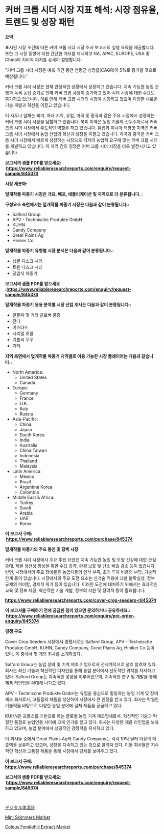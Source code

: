 <p><h1>커버 크롭 시더 시장 지표 해석: 시장 점유율, 트렌드 및 성장 패턴</h1></p><p><strong>요약</strong></p>
<p><p>표시된 시장 조건에 따른 커버 크롭 시더 시장 조사 보고서의 실행 요약을 제공합니다. 또한 그 시장 동향에 대한 간단한 개요를 제시하고 NA, APAC, EUROPE, USA 및 China의 지리적 퍼지를 상세히 설명합니다.</p><p>"커버 크롭 시더 시장은 예측 기간 동안 연평균 성장률(CAGR)이 5%로 증가할 것으로 예상됩니다."</p><p>커버 크롭 시더 시장은 현재 안정적인 상황에서 성장하고 있습니다. 지속 가능한 농업 관행과 녹색 농업 증가로 인해 커버 크롭 사용이 증가하고 있어 시더 시장에 대한 수요도 증가하고 있습니다. 이로 인해 커버 크롭 시더의 시장이 성장하고 있으며 다양한 새로운 기술 개발과 혁신을 이끌고 있습니다.</p><p>이 시도나 업체는 북미, 아태 지역, 유럽, 미국 및 중국과 같은 주요 시장에서 성장하는 커버 크롭 시더 시장을 탐험하고 있습니다. 북미 지역은 농업 기술의 선두주자로서 커버 크롭 시더 시장에서 주도적인 역할을 하고 있습니다. 유럽과 아시아 태평양 지역은 커버 크롭 시더 시장에서 농업 산업의 혁신과 성장을 이끌고 있습니다. 미국과 중국은 커버 크롭 시더 시장에서 빠르게 성장하는 시장으로 각자의 농업적 요구에 맞는 커버 크롭 시더를 개발하고 있습니다. 이 지역 간의 경쟁은 커버 크롭 시더 시장을 더욱 발전시키고 있습니다.</p></p>
<p><strong>보고서의 샘플 PDF를 받으세요: &nbsp;<a href="https://www.reliableresearchreports.com/enquiry/request-sample/845374">https://www.reliableresearchreports.com/enquiry/request-sample/845374</a></strong></p>
<p><strong>시장 세분화:</strong></p>
<p><strong> 덮개작물 파종기 시장은 개요, 배포, 애플리케이션 및 지역으로 더 분류됩니다. :</strong></p>
<p><strong>구성요소 측면에서는 덮개작물 파종기 시장은 다음과 같이 분류됩니다.:</strong></p>
<p><ul><li>Salford Group</li><li>APV - Technische Produkte GmbH</li><li>KUHN</li><li>Gandy Company</li><li>Great Plains Ag</li><li>Hiniker Co</li></ul></p>
<p><strong> 덮개작물 파종기 유형별 시장 분석은 다음과 같이 분류됩니다.:</strong></p>
<p><ul><li>싱글 디스크 시더</li><li>트윈 디스크 시더</li><li>공압식 파종기</li></ul></p>
<p><strong>보고서의 샘플 PDF를 받으세요 :<a href="https://www.reliableresearchreports.com/enquiry/request-sample/845374">https://www.reliableresearchreports.com/enquiry/request-sample/845374</a></strong></p>
<p><strong> 덮개작물 파종기 응용 분야별 시장 산업 조사는 다음과 같이 분류됩니다.:</strong></p>
<p><ul><li>알팔파 및 기타 클로버 품종</li><li>잔디</li><li>머스타드</li><li>시리얼 호밀</li><li>기름씨 무우</li><li>기타</li></ul></p>
<p><strong>지역 측면에서 덮개작물 파종기 지역별로 이용 가능한 시장 플레이어는 다음과 같습니다.:</strong></p>
<p><ul>
    <li>
        North America:
        <ul>
            <li>United States</li>
            <li>Canada</li>
        </ul>
    </li>
    <li>
        Europe:
        <ul>
            <li>Germany</li>
            <li>France</li>
            <li>U.K.</li>
            <li>Italy</li>
            <li>Russia</li>
        </ul>
    </li>
    <li>
        Asia-Pacific:
        <ul>
            <li>China</li>
            <li>Japan</li>
            <li>South Korea</li>
            <li>India</li>
            <li>Australia</li>
            <li>China Taiwan</li>
            <li>Indonesia</li>
            <li>Thailand</li>
            <li>Malaysia</li>
        </ul>
    </li>
    <li>
        Latin America:
        <ul>
            <li>Mexico</li>
            <li>Brazil</li>
            <li>Argentina Korea</li>
            <li>Colombia</li>
        </ul>
    </li>
    <li>
        Middle East & Africa:
        <ul>
            <li>Turkey</li>
            <li>Saudi</li>
            <li>Arabia</li>
            <li>UAE</li>
            <li>Korea</li>
        </ul>
    </li>
    </ul></p>
<p><strong>이 보고서 구매: &nbsp;<a href="https://www.reliableresearchreports.com/purchase/845374">https://www.reliableresearchreports.com/purchase/845374</a></strong></p>
<p><strong>덮개작물 파종기의 주요 동인 및 장벽 시장</strong></p>
<p><p>커버 크롭 시더 시장에서 주요 추진 요인은 지속 가능한 농업 및 토양 건강에 대한 관심 증대, 작물 생산성 향상을 위한 수요 증가, 환경 보호 및 탄소 배출 감소 등이 있습니다. 반면, 시장에서의 주요 장애물은 농업자들의 인식 부족, 초기 투자 비용의 부담, 기술적 한계 등이 있습니다. 시장에서의 주요 도전 요소는 신기술 적용에 대한 불확실성, 정부 규제의 미비함, 경제적 위기 등이 있습니다. 이러한 도전에 대처하기 위해서는 효과적인 교육 및 정보 제공, 혁신적인 기술 개발, 정부의 지원 및 장려책 등이 필요합니다.</p></p>
<p><strong><a href="https://www.reliableresearchreports.com/cover-crop-seeders-r845374">https://www.reliableresearchreports.com/cover-crop-seeders-r845374</a></strong></p>
<p><strong>이 보고서를 구매하기 전에 궁금한 점이 있으면 문의하거나 공유하세요.: &nbsp;<a href="https://www.reliableresearchreports.com/enquiry/pre-order-enquiry/845374">https://www.reliableresearchreports.com/enquiry/pre-order-enquiry/845374</a></strong></p>
<p><strong>경쟁 구도</strong></p>
<p><p>Cover Crop Seeders 시장에서 경쟁사로는 Salford Group, APV - Technische Produkte GmbH, KUHN, Gandy Company, Great Plains Ag, Hiniker Co 등이 있다. 이 중에서 몇 개의 회사를 소개하겠다.</p><p>Salford Group는 농업 장비 및 기계 제조 기업으로서 전세계적으로 널리 알려져 있다. 회사는 최신 기술과 혁신적인 디자인을 통해 농업 분야에서 선도적인 위치를 차지하고 있다. Salford Group는 지속적인 성장을 이루어왔으며, 지속적인 연구 및 개발을 통해 제품 라인업을 확대해 나가고 있다.</p><p>APV - Technische Produkte GmbH는 유럽을 중심으로 활동하는 농업 기계 및 장비 제조 회사로서, 고품질의 제품을 생산하여 시장에서 큰 인정을 받고 있다. 회사는 탁월한 기술력을 바탕으로 다양한 농업 분야에 걸쳐 제품을 공급하고 있다.</p><p>KUHN은 프랑스를 기반으로 하는 글로벌 농업 기계 제조업체로서, 혁신적인 기술과 탁월한 품질로 농업인들 사이에 크게 인기를 끌고 있다. 회사는 다양한 제품 라인업을 보유하고 있으며, 농업 분야에서 성공적인 경쟁력을 유지하고 있다.</p><p>이 회사들 중에서 Great Plains Ag와 Gandy Company는 각각 10억 달러 이상의 매출액을 보유하고 있으며, 성장을 지속하고 있는 것으로 알려져 있다. 이들 회사들은 지속적인 혁신과 고품질 제품을 통해 시장에서 강세를 보여주고 있다.</p></p>
<p><strong>이 보고서 구매: &nbsp; <a href="https://www.reliableresearchreports.com/purchase/845374">https://www.reliableresearchreports.com/purchase/845374</a></strong></p>
<p><strong>보고서의 샘플 PDF를 받으세요: &nbsp;<a href="https://www.reliableresearchreports.com/enquiry/request-sample/845374">https://www.reliableresearchreports.com/enquiry/request-sample/845374</a></strong><strong></strong></p>
<p>&nbsp;</p>
<p><p><a href="https://github.com/ReganWisoky2023/Market-Research-Report-List-1/blob/main/936130220635.md">デジタル体温計</a></p><p><a href="https://github.com/Sinjinluong3e0awx2m195k76/Market-Research-Report-List-2/blob/main/mini-skimmers-market.md">Mini Skimmers Market</a></p><p><a href="https://simplistic-meeting-7ee.notion.site/Coleus-Forskohlii-Extract-Market-Analysis-Examines-its-Scope-on-Growth-Opportunities-and-Forecasted-5f29ebc8fbb14c8a86d133510b54627d">Coleus Forskohlii Extract Market</a></p></p>
